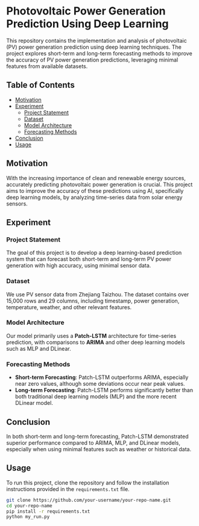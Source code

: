 # Photovoltaic Power Generation Prediction Using Deep Learning

This repository contains the implementation and analysis of photovoltaic (PV) power generation prediction using deep learning techniques. The project explores short-term and long-term forecasting methods to improve the accuracy of PV power generation predictions, leveraging minimal features from available datasets.

## Table of Contents
- [Motivation](#motivation)
- [Experiment](#experiment)
  - [Project Statement](#project-statement)
  - [Dataset](#dataset)
  - [Model Architecture](#model-architecture)
  - [Forecasting Methods](#forecasting-methods)
- [Conclusion](#conclusion)
- [Usage](#usage)

## Motivation
With the increasing importance of clean and renewable energy sources, accurately predicting photovoltaic power generation is crucial. This project aims to improve the accuracy of these predictions using AI, specifically deep learning models, by analyzing time-series data from solar energy sensors.

## Experiment
### Project Statement
The goal of this project is to develop a deep learning-based prediction system that can forecast both short-term and long-term PV power generation with high accuracy, using minimal sensor data.

### Dataset
We use PV sensor data from Zhejiang Taizhou. The dataset contains over 15,000 rows and 29 columns, including timestamp, power generation, temperature, weather, and other relevant features.

### Model Architecture
Our model primarily uses a **Patch-LSTM** architecture for time-series prediction, with comparisons to **ARIMA** and other deep learning models such as MLP and DLinear.

### Forecasting Methods
- **Short-term Forecasting**: Patch-LSTM outperforms ARIMA, especially near zero values, although some deviations occur near peak values.
- **Long-term Forecasting**: Patch-LSTM performs significantly better than both traditional deep learning models (MLP) and the more recent DLinear model.

## Conclusion
In both short-term and long-term forecasting, Patch-LSTM demonstrated superior performance compared to ARIMA, MLP, and DLinear models, especially when using minimal features such as weather or historical data.

## Usage
To run this project, clone the repository and follow the installation instructions provided in the `requirements.txt` file.

```bash
git clone https://github.com/your-username/your-repo-name.git
cd your-repo-name
pip install -r requirements.txt
python my_run.py
